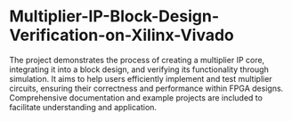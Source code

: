 # Multiplier-IP-Block-Design-Verification-on-Xilinx-Vivado
The project demonstrates the process of creating a multiplier IP core, integrating it into a block design, and verifying its functionality through simulation. It aims to help users efficiently implement and test multiplier circuits, ensuring their correctness and performance within FPGA designs. Comprehensive documentation and example projects are included to facilitate understanding and application.
